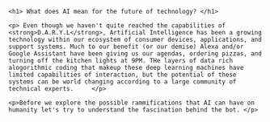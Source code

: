 
<html>
<head>
	<title>AI</title>
	
</head>

<body>



	<h1> What does AI mean for the future of technology? </h1>

	<p> Even though we haven't quite reached the capabilities of <strong>D.A.R.Y.L</strong>, Artificial Intelligence has been a growing technology within our ecosystem of consumer devices, applications, and support systems. Much to our benefit (or our demise) Alexa and/or Google Assistant have been giving us our agendas, ordering pizzas, and turning off the kitchen lights at 9PM. THe layers of data rich alogorithmic coding that makeup these deep learning machines have limited capabilities of interaction, but the potential of these systems can be world changing according to a large community of technical experts.     </p>

	<p>Before we explore the possible rammifications that AI can have on humanity let's try to understand the fascination behind the bot. </p>

</body>
</html>
